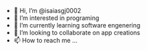 - 👋 Hi, I’m @isaiasgj0002
- 👀 I’m interested in programing
- 🌱 I’m currently learning software engenering
- 💞️ I’m looking to collaborate on app creations
- 📫 How to reach me ...

<!---
isaiasgj0002/isaiasgj0002 is a ✨ special ✨ repository because its `README.md` (this file) appears on your GitHub profile.
You can click the Preview link to take a look at your changes.
--->
